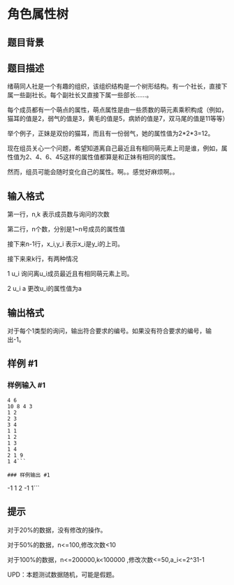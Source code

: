 # 角色属性树

## 题目背景



## 题目描述

绪萌同人社是一个有趣的组织，该组织结构是一个树形结构。有一个社长，直接下属一些副社长。每个副社长又直接下属一些部长……。

每个成员都有一个萌点的属性，萌点属性是由一些质数的萌元素乘积构成（例如，猫耳的值是2，弱气的值是3，黄毛的值是5，病娇的值是7，双马尾的值是11等等）

举个例子，正妹是双份的猫耳，而且有一份弱气，她的属性值为2\*2\*3=12。

现在组员关心一个问题，希望知道离自己最近且有相同萌元素上司是谁，例如，属性值为2、4、6、45这样的属性值都算是和正妹有相同的属性。


然而，组员可能会随时变化自己的属性。啊。。感觉好麻烦啊。。


## 输入格式

第一行，n,k 表示成员数与询问的次数

第二行，n个数，分别是1~n号成员的属性值

接下来n-1行，x\_i,y\_i 表示x\_i是y\_i的上司。

接下来来k行，有两种情况

1 u\_i 询问离u\_i成员最近且有相同萌元素上司。

2 u\_i a 更改u\_i的属性值为a


## 输出格式

对于每个1类型的询问，输出符合要求的编号。如果没有符合要求的编号，输出-1。


## 样例 #1

### 样例输入 #1
```
4 6
10 8 4 3
1 2
2 3
3 4
1 1
1 2
1 3
1 4
2 1 9
1 4```

### 样例输出 #1

```
-1
1
2
-1
1```

## 提示

对于20%的数据，没有修改的操作。

对于50%的数据，n<=100,修改次数<10

对于100%的数据，n<=200000,k<100000 ,修改次数<=50,a\_i<=2^31-1

UPD：本题测试数据随机，可能是假题。
